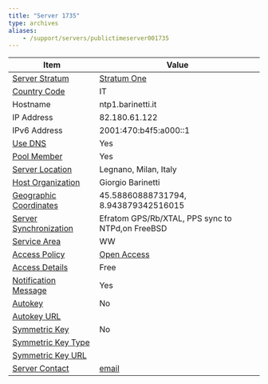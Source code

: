 ```yaml
---
title: "Server 1735"
type: archives
aliases:
    - /support/servers/publictimeserver001735
---
```


| Item | Value |
| ----- | ----- |
| [Server Stratum](/support/servers/serverstratum) | [Stratum One](/support/servers/stratumonetimeservers) |
| [Country Code](/support/servers/countrycode) | IT |
| Hostname |  ntp1.barinetti.it |
| IP Address |  82.180.61.122 |
| IPv6 Address |  2001:470:b4f5:a000::1 |
| [Use DNS](/support/servers/usedns) | Yes |
| [Pool Member](/support/servers/poolmember) | Yes |
| [Server Location](/support/servers/serverlocation) |  Legnano, Milan, Italy  |
| [Host Organization](/support/servers/hostorganization) |  Giorgio Barinetti |
| [ Geographic Coordinates](/support/servers/geographiccoordinates) |  45.58860888731794, 8.943879342516015 |
| [Server Synchronization](/support/servers/serversynchronization) |  Efratom GPS/Rb/XTAL, PPS sync to NTPd,on FreeBSD |
| [Service Area](/support/servers/servicearea) | WW |
| [Access Policy](/support/servers/accesspolicy) | [Open Access](/support/servers/openaccess) |
| [Access Details](/support/servers/accessdetails) | Free |
| [Notification Message](/support/servers/notificationmessage) | Yes |
| [Autokey](/support/servers/autokey) | No |
| [Autokey URL](/support/servers/autokeyurl) | |
| [Symmetric Key](/support/servers/symmetrickey) | No |
| [Symmetric Key Type](/support/servers/symmetrickeytype) | |
| [Symmetric Key URL](/support/servers/symmetrickeyurl) | |
| [Server Contact](/support/servers/servercontact) | [email](mailto:giorgio@barinetti.it) |